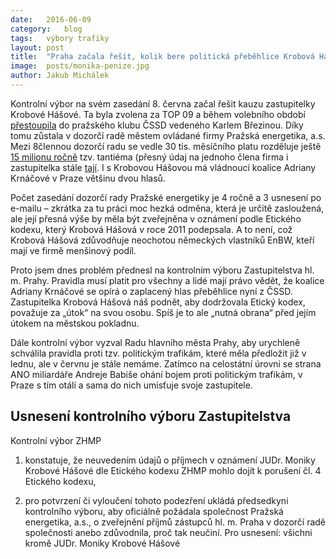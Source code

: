 ```yaml
---
date:	2016-06-09
category:	blog
tags:	výbory trafiky
layout:	post
title:	"Praha začala řešit, kolik bere politická přeběhlice Krobová Hášová (ČSSD)" 
image:	posts/monika-penize.jpg
author:	Jakub Michálek
---
```


Kontrolní výbor na svém zasedání 8. června začal řešit kauzu zastupitelky Krobové Hášové. Ta byla zvolena za TOP 09 a během volebního období [přestoupila](https://praha.pirati.cz/trafikantka-zustane.html) do pražského klubu ČSSD vedeného Karlem Březinou. Díky tomu zůstala v dozorčí radě městem ovládané firmy Pražská energetika, a.s. Mezi 8člennou dozorčí radu se vedle 30 tis. měsíčního platu rozděluje ještě [15 milionu ročně](https://praha.pirati.cz/assets/img/posts/15mega.jpg) tzv. tantiéma (přesný údaj na jednoho člena firma i zastupitelka stále [tají](https://praha.pirati.cz/assets/img/posts/odmitani.jpg). I s Krobovou Hášovou má vládnoucí koalice Adriany Krnáčové v Praze většinu dvou hlasů.

Počet zasedání dozorčí rady Pražské energetiky je 4 ročně a 3 usnesení po e-mailu – zkrátka za tu práci moc hezká odměna, která je určitě zasloužená, ale její přesná výše by měla být zveřejněna v oznámení podle Etického kodexu, který Krobová Hášová v roce 2011 podepsala. A to není, což Krobová Hášová zdůvodňuje neochotou německých vlastníků EnBW, kteří mají ve firmě menšinový podíl. 

Proto jsem dnes problém přednesl na kontrolním výboru Zastupitelstva hl. m. Prahy. Pravidla musí platit pro všechny a lidé mají právo vědět, že koalice Adriany Krnáčové se opírá o zaplacený hlas přeběhlice nyní z ČSSD. Zastupitelka Krobová Hášová náš podnět, aby dodržovala Etický kodex, považuje za „útok“ na svou osobu. Spíš je to ale „nutná obrana“ před jejím útokem na městskou pokladnu.

Dále kontrolní výbor vyzval Radu hlavního města Prahy, aby urychleně schválila pravidla proti tzv. politickým trafikám, které měla předložit již v lednu, ale v červnu je stále nemáme. Zatímco na celostátní úrovni se strana ANO miliardáře Andreje Babiše ohání bojem proti politickým trafikám, v Praze s tím otálí a sama do nich umisťuje svoje zastupitele.


## Usnesení kontrolního výboru Zastupitelstva

Kontrolní výbor ZHMP

1) konstatuje, že neuvedením údajů o příjmech v oznámení JUDr. Moniky Krobové Hášové dle Etického kodexu ZHMP mohlo dojít k porušení čl. 4 Etického kodexu,

2) pro potvrzení či vyloučení tohoto podezření ukládá předsedkyni kontrolního výboru, aby oficiálně požádala společnost Pražská energetika, a.s., o zveřejnění příjmů zástupců hl. m. Praha v dozorčí radě společnosti anebo zdůvodnila, proč tak neučiní.
Pro usnesení: všichni kromě JUDr. Moniky Krobové Hášové

